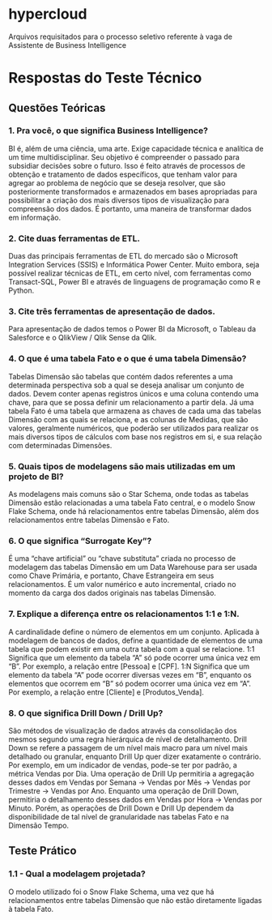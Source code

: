 # hypercloud
Arquivos requisitados para o processo seletivo referente à vaga de Assistente de Business Intelligence

# Respostas do Teste Técnico

## Questões Teóricas

### 1.	Pra você, o que significa Business Intelligence?

BI é, além de uma ciência, uma arte. Exige capacidade técnica e analítica de um time multidisciplinar. Seu objetivo é compreender o passado para subsidiar decisões sobre o futuro. Isso é feito através de processos de obtenção e tratamento de dados específicos, que tenham valor para agregar ao problema de negócio que se deseja resolver, que são posteriormente transformados e armazenados em bases apropriadas para possibilitar a criação dos mais diversos tipos de visualização para compreensão dos dados.
É portanto, uma maneira de transformar dados em informação.

### 2.	Cite duas ferramentas de ETL.

Duas das principais ferramentas de ETL do mercado são o Microsoft Integration Services (SSIS) e Informática Power Center.
Muito embora, seja possível realizar técnicas de ETL, em certo nível, com ferramentas como Transact-SQL, Power BI e através de linguagens de programação como R e Python.

### 3.	Cite três ferramentas de apresentação de dados.

Para apresentação de dados temos o Power BI da Microsoft, o Tableau da Salesforce e o QlikView / Qlik Sense da Qlik.

### 4.	O que é uma tabela Fato e o que é uma tabela Dimensão?

Tabelas Dimensão são tabelas que contém dados referentes a uma determinada perspectiva sob a qual se deseja analisar um conjunto de dados. Devem conter apenas registros únicos e uma coluna contendo uma chave, para que se possa definir um relacionamento a partir dela.
Já uma tabela Fato é uma tabela que armazena as chaves de cada uma das tabelas Dimensão com as quais se relaciona, e as colunas de Medidas, que são valores, geralmente numéricos, que poderão ser utilizados para realizar os mais diversos tipos de cálculos com base nos registros em si, e sua relação com determinadas Dimensões.

### 5.	Quais tipos de modelagens são mais utilizadas em um projeto de BI?

As modelagens mais comuns são o Star Schema, onde todas as tabelas Dimensão estão relacionadas a uma tabela Fato central, e o modelo Snow Flake Schema, onde há relacionamentos entre tabelas Dimensão, além dos relacionamentos entre tabelas Dimensão e Fato.

### 6.	O que significa “Surrogate Key”?

É uma “chave artificial” ou “chave substituta” criada no processo de modelagem das tabelas Dimensão em um Data Warehouse para ser usada como Chave Primária, e portanto, Chave Estrangeira em seus relacionamentos. É um valor numérico e auto incremental, criado no momento da carga dos dados originais nas tabelas Dimensão. 

### 7.	Explique a diferença entre os relacionamentos 1:1 e 1:N.

A cardinalidade define o número de elementos em um conjunto. Aplicada à modelagem de bancos de dados, define a quantidade de elementos de uma tabela que podem existir em uma outra tabela com a qual se relacione.
1:1 Significa que um elemento da tabela “A” só pode ocorrer uma única vez em “B”. Por exemplo, a relação entre [Pessoa] e [CPF].
1:N Significa que um elemento da tabela “A” pode ocorrer diversas vezes em “B”, enquanto os elementos que ocorrem em “B” só podem ocorrer uma única vez em “A”. Por exemplo, a relação entre [Cliente] e [Produtos_Venda].

### 8.	O que significa Drill Down / Drill Up?

São métodos de visualização de dados através da consolidação dos mesmos segundo uma regra hierárquica de nível de detalhamento. Drill Down se refere a passagem de um nível mais macro para um nível mais detalhado ou granular, enquanto Drill Up quer dizer exatamente o contrário.
Por exemplo, em um indicador de vendas, pode-se ter por padrão, a métrica Vendas por Dia. Uma operação de Drill Up permitiria a agregação desses dados em Vendas por Semana -> Vendas por Mês -> Vendas por Trimestre -> Vendas por Ano. Enquanto uma operação de Drill Down, permitiria o detalhamento desses dados em Vendas por Hora -> Vendas por Minuto.
Porém, as operações de Drill Down e Drill Up dependem da disponibilidade de tal nível de granularidade nas tabelas Fato e na Dimensão Tempo.

## Teste Prático

### 1.1	- Qual a modelagem projetada?

O modelo utilizado foi o Snow Flake Schema, uma vez que há relacionamentos entre tabelas Dimensão que não estão diretamente ligadas à tabela Fato.
